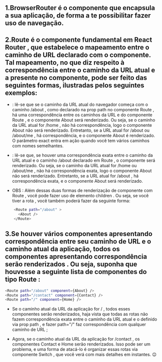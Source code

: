 ## 1.BrowserRouter é o componente que encapsula a sua aplicação, de forma a te possibilitar fazer uso de navegação.

## 2.Route é o componente fundamental em React Router , que estabelece o mapeamento entre o caminho de URL declarado com o componente. Tal mapeamento, no que diz respeito à correspondência entre o caminho da URL atual e a presente no componente, pode ser feito das seguintes formas, ilustradas pelos seguintes exemplos:

+ <Route path="/about" component={About} /> : lê-se que se o caminho da URL atual do navegador começa com o caminho /about , como declarado na prop path no componente Route , há uma correspondência entre os caminhos da URL e do componente Route , e o componente About será renderizado. Ou seja, se o caminho da URL atual for /home , não há correspondência, logo o componente About não será renderizado. Entretanto, se a URL atual for /about ou /about/me , há correspondência, e o componente About é renderizado. O parâmetro exact entra em ação quando você tem vários caminhos com nomes semelhantes.

+ <Route exact path="/about" component={About} /> : lê-se que, se houver uma correspondência exata entre o caminho da URL atual e o caminho /about declarado em Route , o componente será renderizado. Ou seja, se o caminho da URL atual for /home ou /about/me , não há correspondência exata, logo o componente About não será renderizado. Entretanto, se a URL atual for /about , há correspondência exata, e o componente About será renderizado.

+ OBS : Além dessas duas formas de renderização de componente com Route , você pode fazer uso de elemento children . Ou seja, se você tiver a rota <Route path="/about" component={About} /> , você também poderá fazer da seguinte forma:
````sh
    <Route path="/about" >
      <About />
    </Route>
````

## 3.Se houver vários componentes apresentando correspondência entre seu caminho de URL e o caminho atual da aplicação, todos os componentes apresentando correspondência serão renderizados . Ou seja, suponha que houvesse a seguinte lista de componentes do tipo Route :
````sh
<Route path="/about" component={About} />
<Route path="/contact" component={Contact} />
<Route path="/" component={Home} />
````
+ Se o caminho atual da URL da aplicação for / , todos esses componentes serão renderizados, haja vista que todas as rotas não fazem correspondência exata entre o caminho da URL atual e o definido via prop path , e fazer path="/" faz correspondência com qualquer caminho de URL ;

+ Agora, se o caminho atual da URL da aplicação for /contact , os componentes Contact e Home 
serão renderizados. Isso pode ser um problema, e uma forma de atacá-lo é organizar essas rotas via componente Switch , que você verá com mais detalhes em instantes. 😉